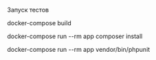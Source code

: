 Запуск тестов

docker-compose build

docker-compose run --rm app composer install 

docker-compose run --rm app vendor/bin/phpunit